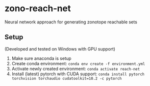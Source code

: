 # zono-reach-net
Neural network approach for generating zonotope reachable sets

## Setup
(Developed and tested on Windows with GPU support)
1. Make sure anaconda is setup
2. Create conda environment: `conda env create -f environment.yml`
3. Activate newly created environment: `conda activate reach-net`
4. Install (latest) pytorch with CUDA support: `conda install pytorch torchvision torchaudio cudatoolkit=10.2 -c pytorch`
